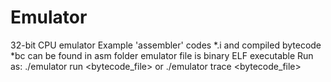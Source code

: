 # Emulator
32-bit CPU emulator
Example 'assembler' codes \*.i and compiled bytecode \*bc can be found in asm folder
emulator file is binary ELF executable
Run as:
./emulator run <bytecode_file>
or
./emulator trace <bytecode_file>
